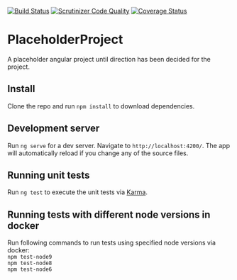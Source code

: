 [![Build Status](https://travis-ci.org/Paikz/placeholder-client.svg?branch=master)](https://travis-ci.org/Paikz/placeholder-client)
[![Scrutinizer Code Quality](https://scrutinizer-ci.com/g/Paikz/placeholder-client/badges/quality-score.png?b=master)](https://scrutinizer-ci.com/g/Paikz/placeholder-client/?branch=master)
[![Coverage Status](https://coveralls.io/repos/github/Paikz/placeholder-client/badge.svg?branch=master)](https://coveralls.io/github/Paikz/placeholder-client?branch=master)

# PlaceholderProject

A placeholder angular project until direction has been decided for the project.

## Install

Clone the repo and run `npm install` to download dependencies.  

## Development server

Run `ng serve` for a dev server. Navigate to `http://localhost:4200/`. The app will automatically reload if you change any of the source files.

## Running unit tests

Run `ng test` to execute the unit tests via [Karma](https://karma-runner.github.io).

## Running tests with different node versions in docker

Run following commands to run tests using specified node versions via docker:  
`npm test-node9`  
`npm test-node8`  
`npm test-node6`  
